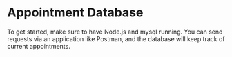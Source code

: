 # Appointment Database
To get started, make sure to have Node.js and mysql running.
You can send requests via an application like Postman, and the database will keep track of current appointments.
